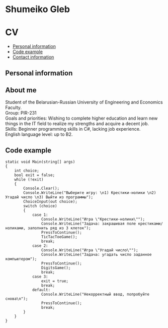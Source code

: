# **Shumeiko Gleb**
# **CV**

* [Personal information](#personalinformation)  
* [Code example](#code)  
* [Contact information](#contacts)

## Personal information
## About me
Student of the Belarusian-Russian University of Engineering and Economics Faculty.  
Group: PIR-231  
Goals and priorities: Wishing to complete higher education and learn new things in the IT field to realize my strengths and acquire a decent job.  
Skills: Beginner programming skills in C#, lacking job experience.  
English language level: up to B2.

## Code example
```
static void Main(string[] args)
{
    int choice;
    bool exit = false;
    while (!exit)
    {
        Console.Clear();
        Console.WriteLine("Выберите игру: \n1) Крестики-нолики \n2) Угадай число \n3) Выйти из программы");
        ChoiceInput(out choice);
        switch (choice)
        {
            case 1:
                Console.WriteLine("Игра \"Крестики-нолики\"");
                Console.WriteLine("Задача: закрашивая поле крестиками/ноликами, заполнить ряд из 3 клеток");
                PressToContinue();
                TicTacToeGame();
                break;
            case 2:
                Console.WriteLine("Игра \"Угадай число\"");
                Console.WriteLine("Задача: угадать число заданное компьютером");
                PressToContinue();
                DigitsGame();
                break;
            case 3:
                exit = true;
                break;
            default:
                Console.WriteLine("Некорректный ввод, попробуйте снова\n");
                PressToContinue();
                break;
        }
    }
}

